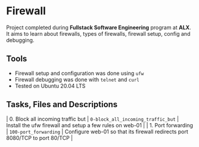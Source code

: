 # Firewall

Project completed during **Fullstack Software Engineering** program at **ALX**. It aims to learn about firewalls, types of firewalls, firewall setup, config and debugging.

## Tools

* Firewall setup and configuration was done using `ufw`
* Firewall debugging was done with `telnet` and `curl`
* Tested on Ubuntu 20.04 LTS

## Tasks, Files and Descriptions

| 0. Block all incoming traffic but | `0-block_all_incoming_traffic_but` | Install the ufw firewall and setup a few rules on web-01 |
| 1. Port forwarding | `100-port_forwarding` | Configure web-01 so that its firewall redirects port 8080/TCP to port 80/TCP |
